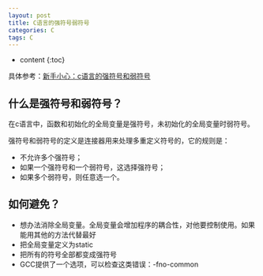 ```yaml
---
layout: post
title: C语言的强符号弱符号
categories: C
tags: C
---
```


* content
{:toc}

具体参考：[新手小心：c语言的强符号和弱符号](http://blog.csdn.net/chgaowei/article/details/7173436)

## 什么是强符号和弱符号？

在c语言中，函数和初始化的全局变量是强符号，未初始化的全局变量时弱符号。

强符号和弱符号的定义是连接器用来处理多重定义符号的，它的规则是：

* 不允许多个强符号；
* 如果一个强符号和一个弱符号，这选择强符号；
* 如果多个弱符号，则任意选一个。

## 如何避免？

* 想办法消除全局变量。全局变量会增加程序的耦合性，对他要控制使用。如果能用其他的方法代替最好
* 把全局变量定义为static
* 把所有的符号全部都变成强符号
* GCC提供了一个选项，可以检查这类错误：-fno-common
